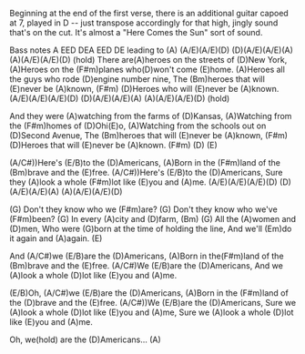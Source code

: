 Beginning at the end of the first verse, there is an additional guitar
capoed at 7, played in D -- just transpose accordingly for that high, jingly sound
that's  on the cut. It's almost a "Here Comes the Sun" sort of sound.

Bass notes  A  EED  DEA  EED  DE leading to 
(A)  (A/E)(A/E)(D)  (D)(A/E)(A/E)(A)  (A)(A/E)(A/E)(D) (hold)
There are(A)heroes on the streets of (D)New York,
(A)Heroes on the (F#m)planes who(D)won't come (E)home.
(A)Heroes all the guys who rode (D)engine number nine,
The (Bm)heroes that will (E)never be (A)known, (F#m)
(D)Heroes who will (E)never be (A)known.
(A/E)(A/E)(A/E)(D)  (D)(A/E)(A/E)(A) (A)(A/E)(A/E)(D) (hold)

And they were (A)watching from the farms of (D)Kansas,
(A)Watching from the (F#m)homes of (D)Ohi(E)o,
(A)Watching from the schools out on (D)Second Avenue,
The (Bm)heroes that will (E)never be (A)known, (F#m)
(D)Heroes that will (E)never be (A)known.  (F#m) (D) (E)

(A/C#))Here's (E/B)to the (D)Americans,
(A)Born in the (F#m)land of the (Bm)brave and the (E)free.
(A/C#))Here's  (E/B)to the (D)Americans,
Sure they (A)look a whole (F#m)lot like (E)you and (A)me.
(A/E)(A/E)(A/E)(D)  (D)(A/E)(A/E)(A)  (A)(A/E)(A/E)(D)
 
(G) Don't they know who we (F#m)are?
(G) Don't they know who we've (F#m)been?
(G) In every (A)city and (D)farm, (Bm)
(G) All the (A)women and (D)men,
Who were (G)born at the time of holding the line,
And we'll (Em)do it again and (A)again.  (E)
 
And (A/C#)we (E/B)are the (D)Americans,
(A)Born in the(F#m)land of the (Bm)brave and the (E)free.
(A/C#)We (E/B)are the (D)Americans,
And we (A)look a whole (D)lot like (E)you and (A)me.

(E/B)Oh,  (A/C#)we (E/B)are the (D)Americans,
(A)Born in the (F#m)land of the (D)brave and the (E)free.
(A/C#))We (E/B)are the (D)Americans,
Sure we (A)look a whole (D)lot like (E)you and (A)me,
Sure we (A)look a whole (D)lot like (E)you and (A)me.
 
Oh, we(hold) are the (D)Americans… (A)
